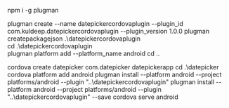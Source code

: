 npm i -g plugman

plugman create --name datepickercordovaplugin --plugin_id com.kuldeep.datepickercordovaplugin --plugin_version 1.0.0
plugman createpackagejson .\datepickercordovaplugin\
cd .\datepickercordovaplugin\
plugman platform add --platform_name android
cd ..

cordova create datepicker com.datepicker datepickerapp
cd .\datepicker\
cordova platform add android
plugman install --platform android --project platforms/android --plugin "..\datepickercordovaplugin\"
plugman install --platform android --project platforms/android --plugin "..\datepickercordovaplugin" --save
cordova serve android